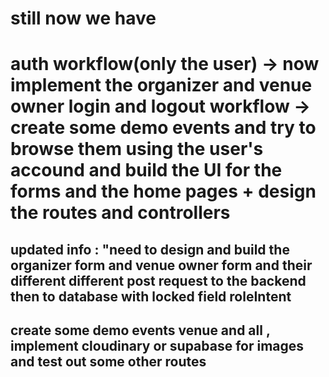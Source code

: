 # still now we have

# auth workflow(only the user) -> now implement the organizer and venue owner login and logout workflow -> create some demo events and try to browse them using the user's accound and build the UI for the forms and the home pages + design the routes and controllers

## updated info : "need to design and build the organizer form and venue owner form and their different different post request to the backend then to database with locked field roleIntent

## create some demo events venue and all , implement cloudinary or supabase for images and test out some other routes